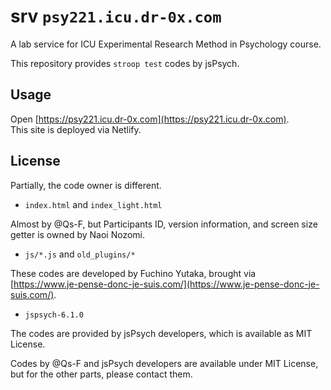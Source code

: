 # srv `psy221.icu.dr-0x.com`

A lab service for ICU Experimental Research Method in Psychology course.

This repository provides `stroop test` codes by jsPsych.

## Usage

Open [https://psy221.icu.dr-0x.com](https://psy221.icu.dr-0x.com).  
This site is deployed via Netlify.

## License

Partially, the code owner is different.

- `index.html` and `index_light.html`

Almost by @Qs-F, but Participants ID, version information, and screen size getter is owned by Naoi Nozomi.

- `js/*.js` and `old_plugins/*`

These codes are developed by Fuchino Yutaka, brought via [https://www.je-pense-donc-je-suis.com/](https://www.je-pense-donc-je-suis.com/).

- `jspsych-6.1.0`

The codes are provided by jsPsych developers, which is available as MIT License.

Codes by @Qs-F and jsPsych developers are available under MIT License, but for the other parts, please contact them.
